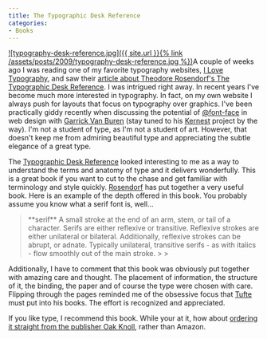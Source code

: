 ```yaml
---
title: The Typographic Desk Reference
categories:
- Books
---
```


[![typography-desk-reference.jpg]({{ site.url }}{% link /assets/posts/2009/typography-desk-reference.jpg %})](http://typedeskref.com/)A couple of weeks ago I was reading one of my favorite typography websites, [I Love Typography](http://ilovetypography.com/), and saw their [article about Theodore Rosendorf's The Typographic Desk Reference](http://ilovetypography.com/2009/04/21/the-typographic-desk-reference/). I was intrigued right away.
In recent years I've become much more interested in typography. In fact, on my own website I always push for layouts that focus on typography over graphics. I've been practically giddy recently when discussing the potential of [@font-face](http://www.w3.org/TR/css3-webfonts/) in web design with [Garrick Van Buren](http://garrickvanburen.com/) (stay tuned to his [Kernest](http://www.kernest.com/) project by the way). I'm not a student of type, as I'm not a student of art. However, that doesn't keep me from admiring beautiful type and appreciating the subtle elegance of a great type.

<!-- more -->

The [Typographic Desk Reference](http://typedeskref.com/) looked interesting to me as a way to understand the terms and anatomy of type and it delivers wonderfully. This is a great book if you want to cut to the chase and get familiar with terminology and style quickly. [Rosendorf](http://rosendorf.us/) has put together a very useful book. Here is an example of the depth offered in this book. You probably assume you know what a serif font is, well...

<blockquote>**serif** A small stroke at the end of an arm, stem, or tail of a character. Serifs are either reflexive or transitive. Reflexive strokes are either unilateral or bilateral. Additionally, reflexive strokes can be abrupt, or adnate. Typically unilateral, transitive serifs - as with italics - flow smoothly out of the main stroke.
> 
> </blockquote>

Additionally, I have to comment that this book was obviously put together with amazing care and thought. The placement of information, the structure of it, the binding, the paper and of course the type were chosen with care. Flipping through the pages reminded me of the obsessive focus that [Tufte](http://www.edwardtufte.com/tufte/) must put into his books. The effort is recognized and appreciated.

If you like type, I recommend this book. While your at it, how about [ordering it straight from the publisher Oak Knoll](http://www.oakknoll.com/detail.php?d_booknr=96672), rather than Amazon.
